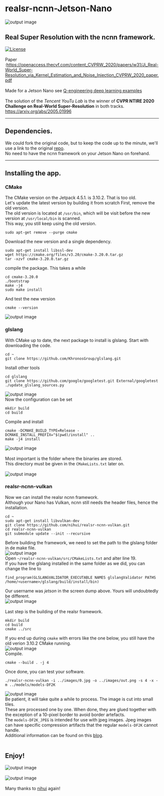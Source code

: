 # realsr-ncnn-Jetson-Nano
![output image]( https://qengineering.eu/images/SRflat.png )
## Real Super Resolution with the ncnn framework. <br/>
[![License](https://img.shields.io/badge/License-BSD%203--Clause-blue.svg)](https://opensource.org/licenses/BSD-3-Clause)<br/><br/>
Paper :https://openaccess.thecvf.com/content_CVPRW_2020/papers/w31/Ji_Real-World_Super-Resolution_via_Kernel_Estimation_and_Noise_Injection_CVPRW_2020_paper.pdf<br/><br/>
Made for a Jetson Nano see [Q-engineering deep learning examples](https://qengineering.eu/deep-learning-examples-on-raspberry-32-64-os.html)<br/><br/>
The solution of the _Tencent YouTu Lab_ is the winner of **CVPR NTIRE 2020 Challenge on Real-World Super-Resolution** in both tracks.<br/>
https://arxiv.org/abs/2005.01996

------------

## Dependencies.
We could fork the original code, but to keep the code up to the minute, we'll use a link to the original [repo](https://github.com/nihui/realsr-ncnn-vulkan).<br/>
No need to have the ncnn framework on your Jetson Nano on forehand.

------------

## Installing the app.
### CMake
The CMake version on the Jetpack 4.5.1. is 3.10.2. That is too old. <br/>
Let's update the latest version by building it from scratch
First, remove the old version.<br/>
The old version is located at `/usr/bin`, which will be visit before the new version at `/usr/local/bin` is scanned.<br/>
This way, you still keep using the old version.
```
sudo apt-get remove --purge cmake
```
Download the new version and a single dependency.
```
sudo apt-get install libssl-dev
wget https://cmake.org/files/v3.20/cmake-3.20.0.tar.gz
tar -xzvf cmake-3.20.0.tar.gz
```
compile the package. This takes a while
```
cd cmake-3.20.0
./bootstrap
make -j4
sudo make install
```
And test the new version
```
cmake --version
```
![output image]( https://qengineering.eu/images/Cmake_3_20_Rdy_Nano.png)<br/>
### glslang
With CMake up to date, the next package to install is glslang.
Start with downloading the code.
```
cd ~
git clone https://github.com/KhronosGroup/glslang.git
```
Install other tools
```
cd glslang
git clone https://github.com/google/googletest.git External/googletest
./update_glslang_sources.py
```
![output image]( https://qengineering.eu/images/glslang_external_nano.png)<br/>
Now the configuration can be set
```
mkdir build
cd build
```
Compile and install
```
cmake -DCMAKE_BUILD_TYPE=Release -DCMAKE_INSTALL_PREFIX="$(pwd)/install" ..
make -j4 install
```
![output image]( https://qengineering.eu/images/glslang_rdy_nano.png)<br/><br/>
Most important is the folder where the binaries are stored.<br/> This directory must be given in the `CMakeLists.txt` later on.<br/><br/>
![output image]( https://qengineering.eu/images/glslang_folder_nano.png)<br/>
### realsr-ncnn-vulkan
Now we can install the realsr ncnn framework.<br/>
Although your Nano has Vulkan, ncnn still needs the header files, hence the installation.
```
cd ~
sudo apt-get install libvulkan-dev
git clone https://github.com/nihui/realsr-ncnn-vulkan.git
cd realsr-ncnn-vulkan
git submodule update --init --recursive
```
Before building the framework, we need to set the path to the glslang folder in de make file.<br/>
![output image]( https://qengineering.eu/images/CMakeLists_nano.png)<br/>
Open `~/realsr-ncnn-vulkan/src/CMakeLists.txt` and alter line 19.<br/> 
If you have the glslang installed in the same folder as we did, you can change the line to
```
find_program(GLSLANGVALIDATOR_EXECUTABLE NAMES glslangValidator PATHS /home/<username>/glslang/build/install/bin)
```
Our username was _jetson_ in the screen dump above. Yours will undoubtedly be different.<br/>
![output image]( https://qengineering.eu/images/CmakeLists_Edit_nano2.png)<br/><br/>
Last step is the building of the realsr framework.
```
mkdir build
cd build
cmake ../src
```
If you end up during `cmake` with errors like the one below, you still have the old verion 3.10.2 CMake running.<br/>
![output image]( https://qengineering.eu/images/realsr_error_nano.png)<br/>
Compile.
```
cmake --build . -j 4
```
Once done, you can test your software. 
```
./realsr-ncnn-vulkan -i ../images/0.jpg -o ../images/out.png -s 4 -x -m ../models/models-DF2K

```
![output image]( https://qengineering.eu/images/realsr_nano_run.png)<br/>
Be patient, it will take quite a while to process. The image is cut into small tiles.<br/>
These are processed one by one. When done, they are glued together with the exception of a 10-pixel border to avoid border artefacts.<br/>
The `models-DF2K_JPEG` is intended for use with jpeg images. Jpeg images can have specific compression artifacts that the regular `models-DF2K` cannot handle.<br/>
Additional information can be found on this [blog](https://linuxreviews.org/RealSR).<br/><br/>
## Enjoy!
![output image]( https://qengineering.eu/images/SRgarden.png)<br/><br/>
![output image]( https://qengineering.eu/images/SRcat.png)<br/><br/>
Many thanks to [nihui](https://github.com/nihui/) again!<br/>
